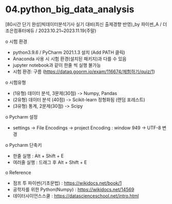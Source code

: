 # 04.python_big_data_analysis  
[80시간 단기 완성]빅데이터분석기사 실기 대비(최신 출제경향 반영)_by 파이썬_A / 더조은컴퓨터에듀 / 2023.10.21~2023.11.19(주말)  

o 시험 환경  
 - python3.9.6 / PyCharm 2021.1.3 설치 (Add PATH 클릭)  
 - Anaconda 사용 시 시험 환경(설치된 패키지)과 다를 수 있음  
 - jupyter notebook과 같이 한줄 씩 실행 불가능  
 - 시험 환경: 구름 (https://dataq.goorm.io/exam/116674/체험하기/quiz/1)  
  
o 시험유형  
 - (1유형) 데이터 분석, 3문제(30점) -> Numpy, Pandas  
 - (2유형) 데이터 분석 (40점) -> Scikit-learn 정형화됨 (랜덤 포레스트)  
 - (3유형) 통계, 2문제(30점) -> Scipy  
  
o Pycharm 설정  
 - settings -> File Encodings -> project Encoding : window 949 -> UTF-8 변경  
  
o Pycharm 단축키  
 - 한줄 실행 : Alt + Shift + E  
 - 여러줄 실행 : 드래그 후 Alt + Shift + E  
      
o Reference  
 - 점프 투 파이썬(기초문법) : https://wikidocs.net/book/1    
 - 공학자를 위한 Python(Numpy) : https://wikidocs.net/14569  
 - 데이터사이언스스쿨 : https://datascienceschool.net/intro.html

 
